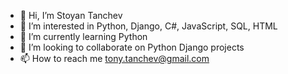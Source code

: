 - 👋 Hi, I’m Stoyan Tanchev
- 👀 I’m interested in Python, Django, C#, JavaScript, SQL, HTML
- 🌱 I’m currently learning Python
- 💞️ I’m looking to collaborate on Python Django projects
- 📫 How to reach me tony.tanchev@gmail.com

<!---
tanchevtony/tanchevtony is a ✨ special ✨ repository because its `README.md` (this file) appears on your GitHub profile.
You can click the Preview link to take a look at your changes.
--->

